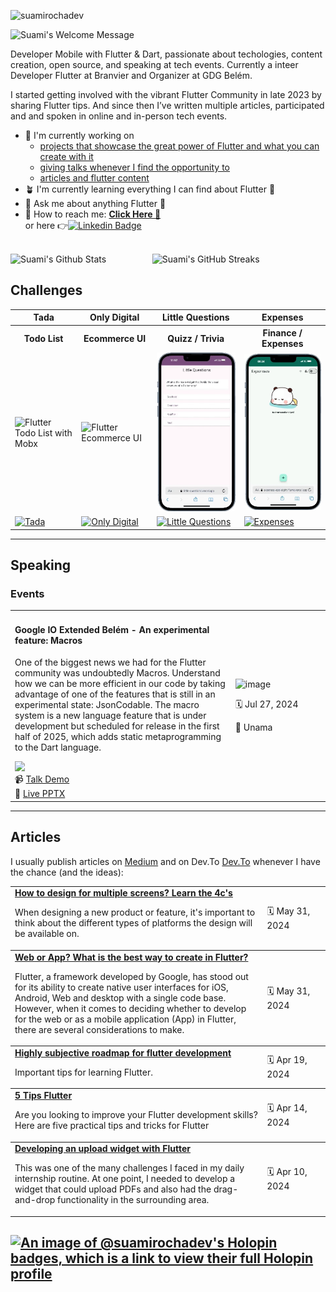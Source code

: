 <p align="center">
  
<p align="left"> <img src="https://komarev.com/ghpvc/?username=suamirochadev&label=Profile%20views&color=000000&style=plastic" alt="suamirochadev" /> </p>
<img alt="Suami's Welcome Message"
src="https://readme-typing-svg.herokuapp.com?font=Comic+Sans&pause=1000&color=3ECCF8&center=true&random=false&width=435&lines=%F0%9F%91%8B+Hi+ppl!+I'm+Suami;%F0%9F%91%8B+Oi+pessoal!+Sou+a+Suami">
<br/>

Developer Mobile with Flutter & Dart, passionate about techologies, content creation, open source, and speaking at tech events.
Currently a inteer Developer Flutter at Branvier and Organizer at GDG Belém.

I started getting involved with the vibrant Flutter Community in late 2023 by sharing Flutter tips. And since then I’ve written multiple articles, participated and  and spoken in online and in-person tech events.


* 📲 I'm currently working on
  - [projects that showcase the great power of Flutter and what you can create with it](#projects)
  - [giving talks whenever I find the opportunity to](#speaking)
  - [articles and flutter content](#articles)
* 🪴 I'm currently learning everything I can find about Flutter 🩵
* 💭 Ask me about anything Flutter 🩵
* 📧 How to reach me:
  <b>[Click Here 🩵](https://bento.me/suamirochadev)</b>
  <br/>
  or here 👉<a href="https://www.linkedin.com/in/suamirochadev/"><img alt="Linkedin Badge" src="https://img.shields.io/badge/-Suami%20Rocha-000000?style=flat-square&logo=Linkedin&logoColor=white&link=https://www.linkedin.com/in/suamirochadev/"/></a>
</p>

<br />
<div style="display: flex; align-items: center;">
<img width="45%" src="https://github-readme-stats.vercel.app/api?username=suamirochadev&show_icons=true&count_private=true&hide_title=false&theme=ocean-gradient" alt="Suami's Github Stats" />

<img width="48%" src="https://github-readme-streak-stats.herokuapp.com?user=suamirochadev&theme=ocean-gradient&date_format=M%20j%5B%2C%20Y%5D" alt="Suami's GitHub Streaks" />
</div>

## Challenges


<table>
  
  <tbody width="100%">
    <tr>
          <th>Tada</th>
          <th>Only Digital</th>
          <th>Little Questions</th>
          <th>Expenses</th>
    </tr>
    <tr>
          <th>Todo List</th>
          <th>Ecommerce UI</th>
          <th>Quizz / Trivia</th>
          <th>Finance / Expenses</th>
    </tr>
    <tr>
          <td>
            <img src="https://media.giphy.com/media/v1.Y2lkPTc5MGI3NjExb295YzBwNGJkczVjcTdwOG5ldzNrZjhpb2NreHBkNXB1cWY5Y2N5OCZlcD12MV9pbnRlcm5hbF9naWZfYnlfaWQmY3Q9Zw/D4OjvrO8eMjwo6HEMB/giphy.gif" alt="Flutter Todo List with Mobx">    </img>
          </td>
          <td>
            <img src="https://github.com/suamirochadev/onlydigital/blob/main/assets/images/onlydigital.gif" alt="Flutter Ecommerce UI">    </img>
          </td>
          <td>
            <img src="https://github.com/suamirochadev/little-questions/blob/main/assets/images/littlequestions.gif" alt="Flutter Quizz">    </img>
          </td>
          <td>
            <img src="https://github.com/suamirochadev/expenses-app/blob/main/assets/images/expenses.gif" alt="Expenses App Flutter">    </img>
          </td>
    </tr>
    <tr>
          <td>
            <a href="https://github.com/suamirochadev/tada">
              <img src="https://github-readme-stats.vercel.app/api/pin/?username=suamirochadev&repo=tada&theme=oceangradient" alt="Tada"></img>
            </a>
          </td>
      <td>
            <a href="https://github.com/suamirochadev/onlydigital">
              <img src="https://github-readme-stats.vercel.app/api/pin/?username=suamirochadev&repo=onlydigital&theme=oceangradient" alt="Only Digital"></img>
            </a>
          </td>
      <td>
            <a href="https://github.com/suamirochadev/little-questions">
              <img src="https://github-readme-stats.vercel.app/api/pin/?username=suamirochadev&repo=little-questions&theme=oceangradient" alt="Little Questions"></img>
            </a>
          </td>
      <td>
            <a href="https://github.com/suamirochadev/expenses">
              <img src="https://github-readme-stats.vercel.app/api/pin/?username=suamirochadev&repo=expenses&theme=oceangradient" alt="Expenses"></img>
            </a>
          </td>
    </tr>
  </tbody>
  
</table>



---

## Speaking

### Events

  <table>
            <tbody>
                    <tr>
                        <td width="70%">
                                        <h4> Google IO Extended Belém - An experimental feature: Macros</h4>
                                            <p>
                            One of the biggest news we had for the Flutter community was undoubtedly Macros. Understand how we can be more efficient in our code by taking advantage of one of the features that is still in an experimental state: JsonCodable. The macro system is a new language feature that is under development but scheduled for release in the first half of 2025, which adds static metaprogramming to the Dart language.    
                                           </p>
                                          <a href="https://github.com/suamirochadev/jsoncodable">
                                          <img src="https://github-readme-stats.vercel.app/api/pin/?username=suamirochadev&repo=jsoncodable&theme=icegradient"></img>
                                          </a>
                                          <br>
                                          📹 <a href="https://www.youtube.com/live/e-4Nh2Kbxlw?si=EmeWX_rckkNgr6IZ">Talk Demo</a>
                                          </br>
                                          🔗 <a href="https://docs.google.com/presentation/d/1kb8iEy9wfV5ZwQBD3EuQRAkKLsZNEracxwlo7_tXJn8/edit?usp=sharing">Live PPTX</a>
                          </td>                    
                        <td width="30%">
                                <img alt="image" src="https://media.licdn.com/dms/image/v2/D4D22AQHFateLzspnLA/feedshare-shrink_1280/feedshare-shrink_1280/0/1720365280425?e=1729123200&v=beta&t=KEzvqMcRpnSHRSqFmg8V6NUg56TiHmo0gVHeTuuBbV8">
                              <p>🗓️ Jul 27, 2024</p>
                            📍 Unama
                        </td>
                    </tr>
            </tbody>
  </table>

    
---
## Articles

 I usually publish articles on [Medium](https://medium.com/@suamirochadev) and on Dev.To [Dev.To](https://dev.to/suamirochadev) whenever I have the chance (and the ideas):

<table>


  <tbody>
    <tr>
      <td width="80%">
        <strong>
          <a href="https://dev.to/devsnorte/como-projetar-para-varias-telas-aprenda-os-4cs-551">How to design for multiple screens? Learn the 4c's</a></strong>
          <p>
            When designing a new product or feature, it's important to think about the different types of platforms the design will be available on.
          </p>
      </td>
      <td width="20%">🗓️ May 31, 2024</td>
    </tr>
  </tbody>
  
  <tbody>
    <tr>
      <td width="80%">
        <strong>
          <a href="https://dev.to/suamirochadev/web-ou-app-qual-o-melhor-para-criar-em-flutter-4oio">Web or App? What is the best way to create in Flutter?</a></strong>
          <p>
            Flutter, a framework developed by Google, has stood out for its ability to create native user interfaces for iOS, Android, Web and desktop with a single code base. However, when it comes to deciding whether to develop for the web or as a mobile application (App) in Flutter, there are several considerations to make.
          </p>
      </td>
      <td width="20%">🗓️ May 31, 2024</td>
    </tr>
  </tbody>
  
  <tbody>
    <tr>
      <td width="80%">
        <strong>
          <a href="https://medium.com/brasilflutter/roteiro-altamente-subjetivo-para-desenvolvimento-com-flutter-add7cf9f310d">Highly subjective roadmap for flutter development</a></strong>
          <p>
            Important tips for learning Flutter.
          </p>
      </td>
      <td width="20%">🗓️ Apr 19, 2024</td>
    </tr>
  </tbody>

<tbody>
    <tr>
      <td width="80%">
        <strong>
          <a href="https://dev.to/suamirochadev/5-dicas-de-flutter-36ee">5 Tips Flutter</a></strong>
          <p>
            Are you looking to improve your Flutter development skills?
              Here are five practical tips and tricks for Flutter
          </p>
      </td>
      <td width="20%">🗓️ Apr 14, 2024</td>
    </tr>
  </tbody>
  
  <tbody>
    <tr>
      <td width="80%">
        <strong>
          <a href="https://medium.com/@suamirochadev/desenvolvendo-um-widget-de-upload-com-flutter-8de446b1d024">Developing an upload widget with Flutter</a></strong>
          <p>
            This was one of the many challenges I faced in my daily internship routine. At one point, I needed to develop a widget that could upload PDFs and also had the drag-and-drop functionality in the surrounding area.
          </p>
      </td>
      <td width="20%">🗓️ Apr 10, 2024</td>
    </tr>
  </tbody>
</table>


[![An image of @suamirochadev's Holopin badges, which is a link to view their full Holopin profile](https://holopin.me/suamirochadev)](https://holopin.io/@suamirochadev)
--
